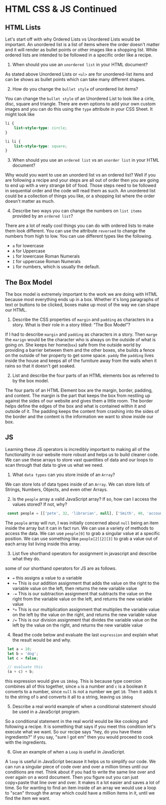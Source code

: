 # HTML CSS & JS Continued

## HTML Lists

Let's start off with why Ordered Lists vs Unordered Lists would be important. An unordered list is a list of items where the order doesn't matter and it will render as bullet points or other images like a shopping list. While ordered lists are intended to be followed in a specific order like a recipe.

1. When should you use an `unordered list` in your HTML document?

As stated above Unordered Lists or `<ul>` are for unordered-list items and can be shows as bullet points which can take many different shapes.

2. How do you change the `bullet style` of unordered list items?

You can change the `bullet style` of an Unordered List to look like a cirle, disc, square and triangle. There are even options to add your own custom images and you can do this using the `type` attribute in your CSS Sheet. It might look like

```css
li {
    list-style-type: circle;
}

li li {
    list-style-type: square;
}
```

3. When should you use an `ordered list` vs an `unorder list` in your HTML document?

Why would you want to use an unorderd list vs an ordered list? Well if you are following a recipe and your steps are all out of order then you are going to end up with a very strange bit of food. Those steps need to be followed in sequential order and the code will read them as such. An unordered list could be a collection of things you like, or a shopping list where the order doesn't matter as much.

4. Describe two ways you can change the numbers on `list items` provided by an `ordered list`?

There are a lot of really cool things you can do with ordered lists to make them look different. You can use the attribute `reversed` to change the numbers from high to low. You can use different types like the following.

* `a` for lowercase
* `A` for Uppercase
* `i` for lowercase Roman Numerals
* `I` for uppercase Roman Numerals
* `1` for numbers, which is usually the default.

## The Box Model

The box model is extremely important to the work we are doing with HTML because most everything ends up in a box. Whether it's long paragraphs of text or buttons to be clicked, boxes make up most of the way we can shape our HTML.

1. Describe the CSS properties of `margin` and `padding` as characters in a story. What is their role in a story titled: “The Box Model”?

If I had to describe `margin` and `padding` as characters in a story. Then `marge` the `marign` would be the character who is always on the outside of what is going on. She keeps her home(`box`) safe from the outside world by providing a barrier between them and the other boxes, she builds a fence on the outside of her property to get some space. `paddy` the `padding` lives inside the house and keeps all of the furniture away from the walls when it rains so that it doesn't get soaked.

2. List and describe the four parts of an HTML elements box as referred to by the box model.

The four parts of an HTML Element box are the margin, border, padding, and content. The margin is the part that keeps the box from nestling up against the sides of our website and gives them a little room. The border helps define the edges of the box and what is contained within it and outside of it. The padding keeps the content from crashing into the sides of the border and the content is the information we want to show inside our box.

## JS

Learning these JS operators is incredibly important to making all of the functionality in our website more robust and helps us to build cleaner code. We can use these arrays to store vast quantities of data and our loops to scan through that data to give us what we need.

1. What `data types` can you store inside of an `Array`?

We can store lots of data types inside of an `Array`. We can store lists of Strings, Numbers, Objects, and even other Arrays.

2. Is the `people` array a valid JavaScript array? If so, how can I access the values stored? If not, why?

```javascript
 const people = [['pete', 32, 'librarian', null], ['Smith', 40, 'accountant', 'fishing:hiking:rock_climbing'], ['bill', null, 'artist', null]];
 ```

The `people` array will run, I was initially concerned about `null` being an item inside the array but it can in fact run. We can use a variety of methods to access the data. We can use `people[0]` to grab a singular value at a specific position. We can use something like `people[2][2][3]` to grab a value out of each array list living inside this array.

3. List five shorthand operators for assignment in javascript and describe what they do.

some of our shorthand operators for JS are as follows.

* `=` this assigns a value to a variable
* `+=` This is our addition assignment that adds the value on the right to the variable value on the left, then returns the new variable value
* `-=` This is our subtraction assignment that subtracts the value on the right from the variable value on the left, and returns the new variable value
* `*=` This is our multiplication assignment that multiplies the variable value on the left by the value on the right, and returns the new variable value
* `/=` This is our division assignment that divides the variable value on the left by the value on the right, and returns the new variable value

4. Read the code below and evaluate the last `expression` and explain what the result would be and why.

```javascript
 let a = 10;
 let b = 'dog';
 let c = false;

 // evaluate this
 (a + c) + b;
 ```

this expression would give us `10dog`. This is because type coercion combines all of this together, since `a` is a number and `c` is a boolean it converts to a number, since `null` is not a number we get `10`. Then it adds it to the string of `b` and converts it all to a string, leaving us `10dog`

5. Describe a real world example of when a conditional statement should be used in a JavaScript program.

So a conditional statement in the real world would be like cooking and following a recipe. It is something that says if you meet this condition let's execute what we want. So our recipe says "hey, do you have these ingredients?" if you say, "sure I got em" then you would proceed to cook with the ingredients.

6. Give an example of when a `Loop` is useful in JavaScript.

A `loop` is useful in JavaScript because it helps us to simplify our code. We can run a singular piece of code over and over a million times until our conditions are met. Think about if you had to write the same line over and over again on a word document. Then you figure out you can just copy+paste that line over and over. It makes it a lot easier and saves a lot of time. So for wanting to find an item inside of an array we would use a loop to "scan" through the array which could have a million items in it,  until we find the item we want. 